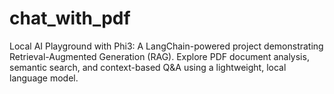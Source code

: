 # chat_with_pdf
Local AI Playground with Phi3: A LangChain-powered project demonstrating Retrieval-Augmented Generation (RAG). Explore PDF document analysis, semantic search, and context-based Q&amp;A using a lightweight, local language model.
